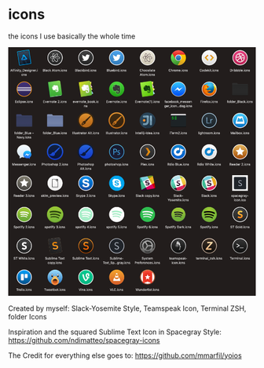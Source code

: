 # icons
the icons I use basically the whole time


![The icons I use basically the whole time](https://github.com/schaefer-dev/icons/blob/master/preview.png)




Created by myself:
Slack-Yosemite Style, Teamspeak Icon, Terminal ZSH, folder Icons

Inspiration and the squared Sublime Text Icon in Spacegray Style:
https://github.com/ndimatteo/spacegray-icons

The Credit for everything else goes to:
https://github.com/mmarfil/yoios
